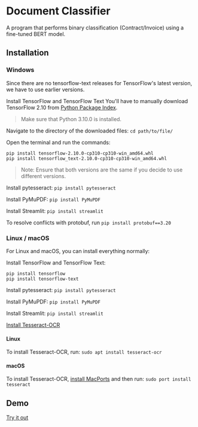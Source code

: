 ﻿# Document Classifier
 A program that performs binary classification (Contract/Invoice) using a fine-tuned BERT model.

 ## Installation
 ### Windows
 Since there are no tensorflow-text releases for TensorFlow's latest version, we have to use earlier versions.

 Install TensorFlow and TensorFlow Text
 You'll have to manually download TensorFlow 2.10 from [Python Package Index](https://pypi.org/).

 > Make sure that Python 3.10.0 is installed.

 Navigate to the directory of the downloaded files:
 `cd path/to/file/`
 
 Open the terminal and run the commands:
 ```
 pip install tensorflow-2.10.0-cp310-cp310-win_amd64.whl
 pip install tensorflow_text-2.10.0-cp310-cp310-win_amd64.whl
```
  
  > Note: Ensure that both versions are the same if you decide to use different versions.

  Install pytesseract:
  `pip install pytesseract`
  
  Install PyMuPDF:
  `pip install PyMuPDF`

  Install Streamlit:
  `pip install streamlit`

  To resolve conflicts with protobuf, run `pip install protobuf==3.20`

  ### Linux / macOS
  For Linux and macOS, you can install everything normally:

  Install TensorFlow and TensorFlow Text:
  ```
  pip install tensorflow
  pip install tensorflow-text
  ```

  Install pytesseract:
  `pip install pytesseract`

  Install PyMuPDF:
  `pip install PyMuPDF`

  Install Streamlit:
  `pip install streamlit`

  [Install Tesseract-OCR](https://github.com/tesseract-ocr/tesseract)

  #### Linux
  To install Tesseract-OCR, run: 
  `sudo apt install tesseract-ocr`

  #### macOS
  To install Tesseract-OCR, [install MacPorts](https://www.macports.org/install.php) and then run:
  `sudo port install tesseract`
  

## Demo
[Try it out](https://docclassifier-pc8ggtusva2whhdxyhhb7q.streamlit.app/)
